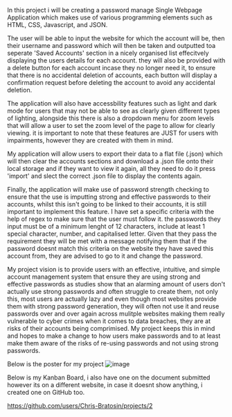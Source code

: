In this project i will be creating a password manage Single Webpage Application which makes use of various programming elements such as HTML, CSS, Javascript, and JSON. 

The user will be able to input the website for which the account will be, then their username and password which will then be taken and outputted toa seperate 'Saved Accounts' section in a nicely organised list effecitvely displaying the users details for each account. they will also be provided with a delete button for each account incase they no longer need it, to ensure that there is no accidental deletion of accounts, each button will display a confirmation request before deleting the account to avoid any accidental deletion.

The application will also have accessbility features such as light and dark mode for users that may not be able to see as clearly given different types of lighting, alongside this there is also a dropdown menu for zoom levels that will allow a user to set the zoom level of the page to allow for clearly viewing. it is important to note that these features are JUST for users with impairments, however they are created with them in mind.

My application will allow users to export their data to a flat file (.json) which will then clear the accounts sections and download a .json file onto their local storage and if they want to view it again, all they need to do it press 'import' and slect the correct .json file to display the contents again.
  
Finally, the application will make use of password strength checking to ensure that the use is imputting strong and effective passwords to their accounts, whilst this isn't going to be linked to their accounts, it is still important to implement this feature. I have set a specific criteria with the help of regex to make sure that the user must follow it. the passwords they input must be of a minimum lenght of 12 characters, include at least 1 special character, number, and capitalised letter. Given that they pass the requirement they will be met with a message notifying them that if the password doesnt match this criteria on the website they have saved this account from, they are advised to go to it and change the password.

My project vision is to provide users with an effective, intuitive, and simple account management system that ensure they are using strong and effective passwords as studies show that an alarming amount of users don't actually use strong passwords and often struggle to create them, not only this, most users are actually lazy and even though most websites provide them with strong password generation, they will often not use it and reuse passwords over and over again across mulitple websites making them really vulnerable to cyber crimes when it comes to data breaches, they are at risks of their accounts being comprimised. My project keeps this in mind and hopes to make a change to how users make passwords and to at least make them aware of the risks of re-using passwords and not using strong passwords.

Below is the poster for my project
![image](https://github.com/Chris-Bratosin/COMP1004-SPA/assets/146179390/b755ea1c-ca0d-4729-a8cd-f4d641b5774e)




Below is my Kanban Board, i also have one on the document submitted however its on a different website, in case it doesnt show anything, i created one on GitHub too.

https://github.com/users/Chris-Bratosin/projects/2


